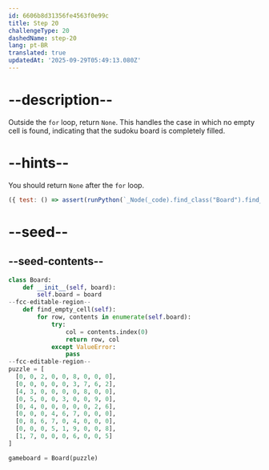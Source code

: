 ```yaml
---
id: 6606b8d31356fe4563f0e99c
title: Step 20
challengeType: 20
dashedName: step-20
lang: pt-BR
translated: true
updatedAt: '2025-09-29T05:49:13.080Z'
---
```


# --description--

Outside the `for` loop, return `None`. This handles the case in which no empty cell is found, indicating that the sudoku board is completely filled.

# --hints--

You should return `None` after the `for` loop.

```js
({ test: () => assert(runPython(`_Node(_code).find_class("Board").find_function("find_empty_cell").has_return("None")`)) })
```

# --seed--

## --seed-contents--

```py
class Board:
    def __init__(self, board):
        self.board = board
--fcc-editable-region--
    def find_empty_cell(self):
        for row, contents in enumerate(self.board):
            try:
                col = contents.index(0)
                return row, col
            except ValueError:
                pass
--fcc-editable-region--
puzzle = [
  [0, 0, 2, 0, 0, 8, 0, 0, 0],
  [0, 0, 0, 0, 0, 3, 7, 6, 2],
  [4, 3, 0, 0, 0, 0, 8, 0, 0],
  [0, 5, 0, 0, 3, 0, 0, 9, 0],
  [0, 4, 0, 0, 0, 0, 0, 2, 6],
  [0, 0, 0, 4, 6, 7, 0, 0, 0],
  [0, 8, 6, 7, 0, 4, 0, 0, 0],
  [0, 0, 0, 5, 1, 9, 0, 0, 8],
  [1, 7, 0, 0, 0, 6, 0, 0, 5]
]

gameboard = Board(puzzle)
```
